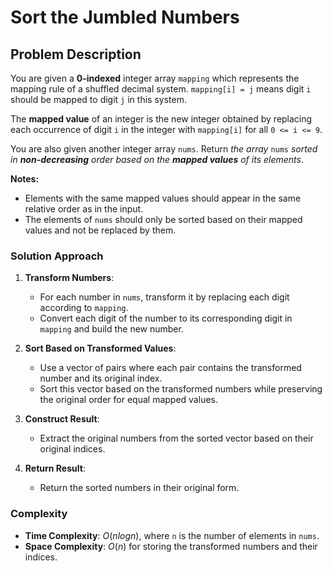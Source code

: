 # Sort the Jumbled Numbers

## Problem Description

You are given a **0-indexed** integer array `mapping` which represents the mapping rule of a shuffled decimal system. `mapping[i] = j` means digit `i` should be mapped to digit `j` in this system.

The **mapped value** of an integer is the new integer obtained by replacing each occurrence of digit `i` in the integer with `mapping[i]` for all `0 <= i <= 9`.

You are also given another integer array `nums`. Return *the array* `nums` *sorted in **non-decreasing** order based on the **mapped values** of its elements*.

**Notes:**
- Elements with the same mapped values should appear in the same relative order as in the input.
- The elements of `nums` should only be sorted based on their mapped values and not be replaced by them.

### Solution Approach

1. **Transform Numbers**:
   - For each number in `nums`, transform it by replacing each digit according to `mapping`.
   - Convert each digit of the number to its corresponding digit in `mapping` and build the new number.

2. **Sort Based on Transformed Values**:
   - Use a vector of pairs where each pair contains the transformed number and its original index.
   - Sort this vector based on the transformed numbers while preserving the original order for equal mapped values.

3. **Construct Result**:
   - Extract the original numbers from the sorted vector based on their original indices.

4. **Return Result**:
   - Return the sorted numbers in their original form.

### Complexity

- **Time Complexity**: $O(n log n)$, where `n` is the number of elements in `nums`.
- **Space Complexity**: $O(n)$ for storing the transformed numbers and their indices.
